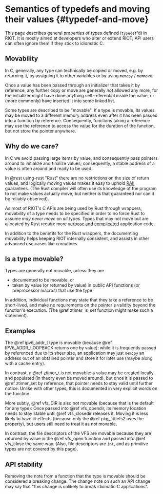 Semantics of typedefs and moving their values {#typedef-and-move}
=============================================

This page describes general properties of types defined (`typedef`'d) in RIOT.
It is mostly aimed at developers who alter or extend RIOT;
API users can often ignore them if they stick to idiomatic C.

Movability
----------

In C, generally,
any type can technically be copied or moved,
e.g. by returning it,
by assigning it to other variables
or by using `memcpy` / `memmove`.

Once a value has been passed through an initializer that takes it by reference,
any further copy or move are generally *not* allowed any more,
for the initializer might have done anything self-referential inside the value,
or (more commonly) have inserted it into some linked list.

Some types are described to be "movable".
If a type is movable, its values may be moved to a different memory address
even after it has been passed into a function by reference.
Consequently, functions taking a reference
may use the reference to access the value for the duration of the function,
but not store the pointer anywhere.

Why do we care?
---------------

In C we avoid passing large items by value,
and consequently pass pointers around to initialize and finalize values;
consequently, a stable address of a value is often around and ready to be used.

In @rust using-rust "Rust" there are no restrictions on the size of return values,
and logically moving values makes it easy to uphold [RAII] guarantees.
(The Rust compiler will often use its knowledge of the program to not make values actually move,
but neither is that guaranteed nor can it be reliably observed).

[RAII]: https://en.wikipedia.org/wiki/Resource_acquisition_is_initialization

As most of RIOT's C APIs are being used by Rust through wrappers,
movability of a type needs to be specified
in order to no force Rust to assume *may never move* on *all* types.
Types that may not move but are allocated by Rust
require more [verbose and complicated] application code.

[verbose and complicated]: https://doc.rust-lang.org/core/pin/index.html

In addition to the benefits for the Rust wrappers,
the documenting movability helps keeping RIOT internally consistent,
and assists in other advanced use cases like coroutines.

Is a type movable?
------------------

Types are generally not movable, unless they are

* documented to be movable, or
* taken by value (or returned by value) in public API functions (or preprocessor macros) that use the type.

In addition,
individual functions may state that they take a reference to be short-lived,
and make no requirements on the pointer's validity beyond the function's execution.
(The @ref ztimer_is_set function might make such a statement).

Examples
--------

The @ref ipv6_addr_t type is movable (because @ref IPV6_ADDR_LOOPBACK returns one by value):
while it is frequently passed by referenced due to its sheer size,
an application may just `memcpy` an address out of an obtained pointer and store it for later use
(maybe along with a cache entry).

In contrast, a @ref ztimer_t is not movable:
a value may be created locally and populated (in theory even be moved around),
but once it is passed to @ref ztimer_set by reference,
that pointer needs to stay valid until further notice.
Unlike with other types, this is documented in very explicit words on the function.

More subtly, @ref vfs_DIR is also not movable (because that is the default for any type):
Once passed into @ref vfs_opendir, its memory location needs to stay stable
until @ref vfs_closedir releases it.
Moving it is less likely to have ill-effects (because only the @ref pkg_littlefs2 uses the property),
but users still need to treat it as not movable.

In contrast, the file descriptors of the VFS are movable
because they are returned by value in the @ref vfs_open function and passed into @ref vfs_close the same way.
(Also, file descriptors are `int`, and as primitive types are not covered by this page).

API stability
-------------

Removing the note from a function that the type is movable should be considered a breaking change.
The change note on such an API change may say that
"this change is unlikely to break idiomatic C applications".
